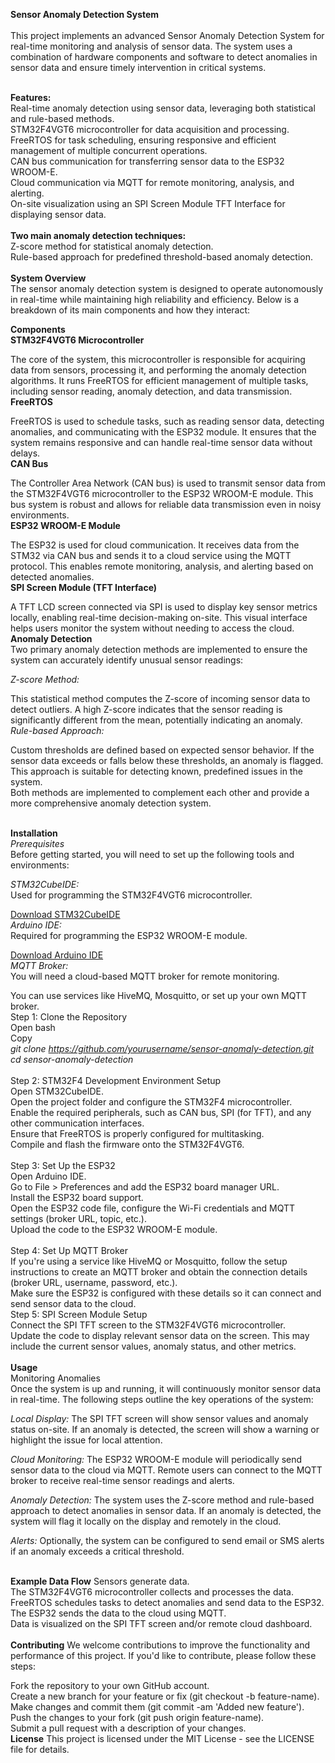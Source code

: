 **Sensor Anomaly Detection System** <br><br>
This project implements an advanced Sensor Anomaly Detection System for real-time monitoring and analysis of sensor data. The system uses a combination of hardware components and software to detect anomalies in sensor data and ensure timely intervention in critical systems. <br><br>

**Features:** <br>
Real-time anomaly detection using sensor data, leveraging both statistical and rule-based methods. <br>
STM32F4VGT6 microcontroller for data acquisition and processing. <br>
FreeRTOS for task scheduling, ensuring responsive and efficient management of multiple concurrent operations.<br>
CAN bus communication for transferring sensor data to the ESP32 WROOM-E.<br>
Cloud communication via MQTT for remote monitoring, analysis, and alerting.<br>
On-site visualization using an SPI Screen Module TFT Interface for displaying sensor data.<br><br>
**Two main anomaly detection techniques:** <br>
Z-score method for statistical anomaly detection.  <br>
Rule-based approach for predefined threshold-based anomaly detection.  <br> <br>
**System Overview** <br>
The sensor anomaly detection system is designed to operate autonomously in real-time while maintaining high reliability and efficiency. Below is a breakdown of its main components and how they interact:  <br>

**Components**  <br>
**STM32F4VGT6 Microcontroller** <br>

The core of the system, this microcontroller is responsible for acquiring data from sensors, processing it, and performing the anomaly detection algorithms.
It runs FreeRTOS for efficient management of multiple tasks, including sensor reading, anomaly detection, and data transmission. <br>
**FreeRTOS**  <br>

FreeRTOS is used to schedule tasks, such as reading sensor data, detecting anomalies, and communicating with the ESP32 module. It ensures that the system remains responsive and can handle real-time sensor data without delays.  <br>
**CAN Bus**  <br>

The Controller Area Network (CAN bus) is used to transmit sensor data from the STM32F4VGT6 microcontroller to the ESP32 WROOM-E module. This bus system is robust and allows for reliable data transmission even in noisy environments. <br>
**ESP32 WROOM-E Module**  <br>

The ESP32 is used for cloud communication. It receives data from the STM32 via CAN bus and sends it to a cloud service using the MQTT protocol. This enables remote monitoring, analysis, and alerting based on detected anomalies. <br>
**SPI Screen Module (TFT Interface)**  <br>

A TFT LCD screen connected via SPI is used to display key sensor metrics locally, enabling real-time decision-making on-site. This visual interface helps users monitor the system without needing to access the cloud.  <br>
**Anomaly Detection**  <br>
Two primary anomaly detection methods are implemented to ensure the system can accurately identify unusual sensor readings:  <br>

*Z-score Method:*  <br>

This statistical method computes the Z-score of incoming sensor data to detect outliers. A high Z-score indicates that the sensor reading is significantly different from the mean, potentially indicating an anomaly.  <br>
*Rule-based Approach:*  <br>

Custom thresholds are defined based on expected sensor behavior. If the sensor data exceeds or falls below these thresholds, an anomaly is flagged. This approach is suitable for detecting known, predefined issues in the system. <br>
Both methods are implemented to complement each other and provide a more comprehensive anomaly detection system. <br><br>

**Installation** <br>
*Prerequisites* <br>
Before getting started, you will need to set up the following tools and environments: <br>

*STM32CubeIDE:*  <br>Used for programming the STM32F4VGT6 microcontroller. <br>

[Download STM32CubeIDE](https://www.st.com/en/development-tools/stm32cubeide.html) <br>
*Arduino IDE:*<br> Required for programming the ESP32 WROOM-E module. <br>

[Download Arduino IDE](https://www.arduino.cc/en/software) <br>
*MQTT Broker:* <br> You will need a cloud-based MQTT broker for remote monitoring. <br>

You can use services like HiveMQ, Mosquitto, or set up your own MQTT broker. <br>
Step 1: Clone the Repository <br>
Open bash <br>
Copy <br>
*git clone https://github.com/yourusername/sensor-anomaly-detection.git* <br>
*cd sensor-anomaly-detection* <br> <br>
Step 2: STM32F4 Development Environment Setup <br>
Open STM32CubeIDE. <br>
Open the project folder and configure the STM32F4 microcontroller. <br>
Enable the required peripherals, such as CAN bus, SPI (for TFT), and any other communication interfaces. <br>
Ensure that FreeRTOS is properly configured for multitasking. <br>
Compile and flash the firmware onto the STM32F4VGT6. <br><br>
Step 3: Set Up the ESP32 <br>
Open Arduino IDE. <br>
Go to File > Preferences and add the ESP32 board manager URL. <br>
Install the ESP32 board support. <br>
Open the ESP32 code file, configure the Wi-Fi credentials and MQTT settings (broker URL, topic, etc.). <br>
Upload the code to the ESP32 WROOM-E module. <br><br>
Step 4: Set Up MQTT Broker <br>
If you're using a service like HiveMQ or Mosquitto, follow the setup instructions to create an MQTT broker and obtain the connection details (broker URL, username, password, etc.). <br>
Make sure the ESP32 is configured with these details so it can connect and send sensor data to the cloud. <br>
Step 5: SPI Screen Module Setup <br>
Connect the SPI TFT screen to the STM32F4VGT6 microcontroller. <br>
Update the code to display relevant sensor data on the screen. This may include the current sensor values, anomaly status, and other metrics. <br><br>
**Usage** <br>
Monitoring Anomalies<br>
Once the system is up and running, it will continuously monitor sensor data in real-time. The following steps outline the key operations of the system: <br>

*Local Display:* The SPI TFT screen will show sensor values and anomaly status on-site. If an anomaly is detected, the screen will show a warning or highlight the issue for local attention. <br>

*Cloud Monitoring:* The ESP32 WROOM-E module will periodically send sensor data to the cloud via MQTT. Remote users can connect to the MQTT broker to receive real-time sensor readings and alerts. <br>

*Anomaly Detection:* The system uses the Z-score method and rule-based approach to detect anomalies in sensor data. If an anomaly is detected, the system will flag it locally on the display and remotely in the cloud. <br>

*Alerts:* Optionally, the system can be configured to send email or SMS alerts if an anomaly exceeds a critical threshold. <br><br>

**Example Data Flow**
Sensors generate data. <br>
The STM32F4VGT6 microcontroller collects and processes the data. <br>
FreeRTOS schedules tasks to detect anomalies and send data to the ESP32. <br>
The ESP32 sends the data to the cloud using MQTT. <br>
Data is visualized on the SPI TFT screen and/or remote cloud dashboard. <br><br>
**Contributing**
We welcome contributions to improve the functionality and performance of this project. If you'd like to contribute, please follow these steps: <br>

Fork the repository to your own GitHub account. <br>
Create a new branch for your feature or fix (git checkout -b feature-name). <br>
Make changes and commit them (git commit -am 'Added new feature'). <br>
Push the changes to your fork (git push origin feature-name). <br>
Submit a pull request with a description of your changes. <br>
**License**
This project is licensed under the MIT License - see the LICENSE file for details.
